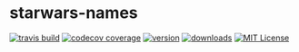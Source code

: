 # starwars-names

[![travis build](https://img.shields.io/travis/rajshah-robosoft/starwars-names.svg?style=flat-square)](https://travis-ci.org/github/rajshah-robosoft/starwars-names)
[![codecov coverage](https://img.shields.io/codecov/c/github/rajshah-robosoft/starwars-names.svg?style=flat-square)](https://codecov.io/gh/rajshah-robosoft/starwars-names)
[![version](https://img.shields.io/npm/v/raj-shah-starwars-names.svg?style=flat-square)](https://www.npmjs.com/raj-shah-starwars-names)
[![downloads](https://img.shields.io/npm/dw/raj-shah-starwars-names)](https://www.npmjs.com/raj-shah-starwars-names)
[![MIT License](https://img.shields.io/npm/l/raj-shah-starwars-names)](https://www.npmjs.com/raj-shah-starwars-names)
![]()